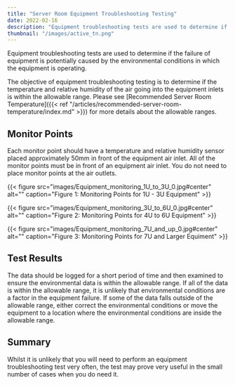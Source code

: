 ```yaml
---
title: "Server Room Equipment Troubleshooting Testing"
date: 2022-02-16
description: "Equipment troubleshooting tests are used to determine if the failure of equipment is potentially caused by the environmental conditions in which the equipment is operating."
thumbnail: "/images/active_tn.png"
---
```


Equipment troubleshooting tests are used to determine if the failure of equipment is potentially caused by the environmental conditions in which the equipment is operating.

<!--more-->

The objective of equipment troubleshooting testing is to determine if the temperature and relative humidity of the air going into the equipment inlets is within the allowable range. Please see [Recommended Server Room Temperature]({{< ref "/articles/recommended-server-room-temperature/index.md" >}}) for more details about the allowable ranges.

## Monitor Points

Each monitor point should have a temperature and relative humidity sensor placed approximately 50mm in front of the equipment air inlet. All of the monitor points must be in front of an equipment air inlet. You do not need to place monitor points at the air outlets.

{{< figure src="images/Equipment_monitoring_1U_to_3U_0.jpg#center" alt="" caption="Figure 1: Monitoring Points for 1U - 3U Equipment" >}}

{{< figure src="images/Equipment_monitoring_3U_to_6U_0.jpg#center" alt="" caption="Figure 2: Monitoring Points for 4U to 6U Equipment" >}}

{{< figure src="images/Equipment_monitoring_7U_and_up_0.jpg#center" alt="" caption="Figure 3: Monitoring Points for 7U and Larger Equiment" >}}

## Test Results

The data should be logged for a short period of time and then examined to ensure the environmental data is within the allowable range. If all of the data is within the allowable range, it is unlikely that environmental conditions are a factor in the equipment failure. If some of the data falls outside of the allowable range, either correct the environmental conditions or move the equipment to a location where the environmental conditions are inside the allowable range.

## Summary

Whilst it is unlikely that you will need to perform an equipment troubleshooting test very often, the test may prove very useful in the small number of cases when you do need it.
